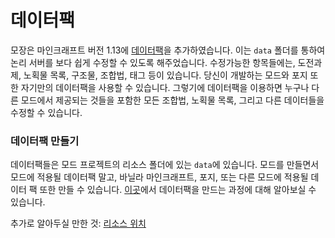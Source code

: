 데이터팩
=========

모장은 마인크래프트 버전 1.13에 [데이터팩][datapack]을 추가하였습니다. 이는 `data` 폴더를 통하여 논리 서버를 보다 쉽게 수정할 수 있도록 해주었습니다. 수정가능한 항목들에는, 도전과제, 노획물 목록, 구조물, 조합법, 태그 등이 있습니다. 당신이 개발하는 모드와 포지 또한 자기만의 데이터팩을 사용할 수 있습니다. 그렇기에 데이터팩을 이용하면 누구나 다른 모드에서 제공되는 것들을 포함한 모든 조합법, 노획물 목록, 그리고 다른 데이터들을 수정할 수 있습니다.

### 데이터팩 만들기

데이터팩들은 모드 프로젝트의 리소스 폴더에 있는 `data`에 있습니다.
모드를 만들면서 모드에 적용될 데이터팩 말고, 바닐라 마인크래프트, 포지, 또는 다른 모드에 적용될 데이터 팩 또한 만들 수 있습니다.
[이곳][createdatapack]에서 데이터팩을 만드는 과정에 대해 알아보실 수 있습니다.

추가로 알아두실 만한 것: [리소스 위치][resourcelocation]

[datapack]: https://minecraft.fandom.com/ko/wiki/%EB%8D%B0%EC%9D%B4%ED%84%B0_%ED%8C%A9
[createdatapack]: https://namu.wiki/w/%EB%A7%88%EC%9D%B8%ED%81%AC%EB%9E%98%ED%94%84%ED%8A%B8/%ED%8C%A9/%EB%8D%B0%EC%9D%B4%ED%84%B0%20%ED%8C%A9#s-2
[resourcelocation]: ../../concepts/resources.md#ResourceLocation



